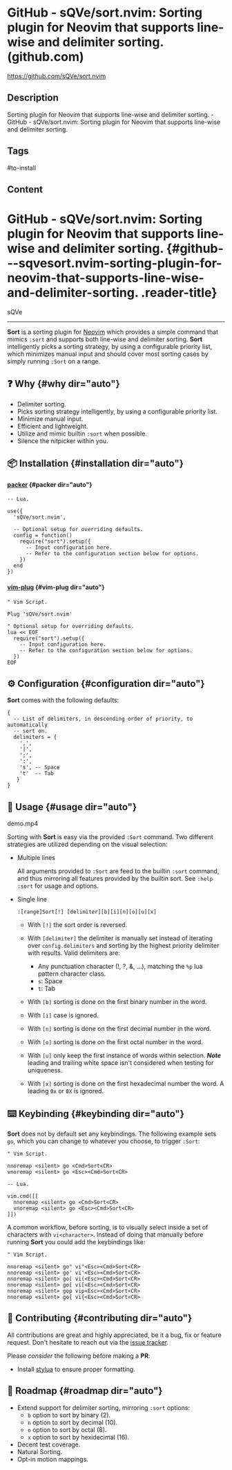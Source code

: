 # GitHub - sQVe/sort.nvim: Sorting plugin for Neovim that supports line-wise and delimiter sorting. (github.com)

<https://github.com/sQVe/sort.nvim>

## Description

Sorting plugin for Neovim that supports line-wise and delimiter sorting. - GitHub - sQVe/sort.nvim: Sorting plugin for Neovim that supports line-wise and delimiter sorting.

## Tags

#to-install

## Content

GitHub - sQVe/sort.nvim: Sorting plugin for Neovim that supports line-wise and delimiter sorting. {#github---sqvesort.nvim-sorting-plugin-for-neovim-that-supports-line-wise-and-delimiter-sorting. .reader-title}
=================================================================================================

sQVe

------------------------------------------------------------------------

**Sort** is a sorting plugin for [Neovim](https://neovim.io/) which provides a simple command that mimics `:sort` and supports both line-wise and delimiter sorting. **Sort** intelligently picks a sorting strategy, by using a configurable priority list, which minimizes manual input and should cover most sorting cases by simply running `:Sort` on a range.

❓ Why {#why dir="auto"}
-----

-   Delimiter sorting.
-   Picks sorting strategy intelligently, by using a configurable priority list.
-   Minimize manual input.
-   Efficient and lightweight.
-   Utilize and mimic builtin `:sort` when possible.
-   Silence the nitpicker within you.

📦 Installation {#installation dir="auto"}
--------------

#### [packer](https://github.com/wbthomason/packer.nvim) {#packer dir="auto"}

    -- Lua.

    use({
      'sQVe/sort.nvim',

      -- Optional setup for overriding defaults.
      config = function()
        require("sort").setup({
          -- Input configuration here.
          -- Refer to the configuration section below for options.
        })
      end
    })

#### [vim-plug](https://github.com/junegunn/vim-plug) {#vim-plug dir="auto"}

    " Vim Script.

    Plug 'sQVe/sort.nvim'

    " Optional setup for overriding defaults.
    lua << EOF
      require("sort").setup({
        -- Input configuration here.
        -- Refer to the configuration section below for options.
      })
    EOF

⚙ Configuration {#configuration dir="auto"}
---------------

**Sort** comes with the following defaults:

    {
      -- List of delimiters, in descending order of priority, to automatically
      -- sort on.
      delimiters = {
        ',',
        '|',
        ';',
        ':',
        's', -- Space
        't'  -- Tab
       }
    }

📗 Usage {#usage dir="auto"}
-------

demo.mp4

Sorting with **Sort** is easy via the provided `:Sort` command. Two different strategies are utilized depending on the visual selection:

-   Multiple lines

    All arguments provided to `:Sort` are feed to the builtin `:sort` command, and thus mirroring all features provided by the builtin sort. See `:help :sort` for usage and options.

-   Single line

        :[range]Sort[!] [delimiter][b][i][n][o][u][x]

    -   With `[!]` the sort order is reversed.

    -   With `[delimiter]` the delimiter is manually set instead of iterating over `config.delimiters` and sorting by the highest priority delimiter with results. Valid delimiters are:

        -   Any punctuation character (!, ?, &, \...), matching the `%p` lua pattern character class.
        -   `s`: Space
        -   `t`: Tab

    -   With `[b]` sorting is done on the first binary number in the word.

    -   With `[i]` case is ignored.

    -   With `[n]` sorting is done on the first decimal number in the word.

    -   With `[o]` sorting is done on the first octal number in the word.

    -   With `[u]` only keep the first instance of words within selection.
        ***Note*** leading and trailing white space isn\'t considered when testing for uniqueness.

    -   With `[x]` sorting is done on the first hexadecimal number the word. A leading `0x` or `0X` is ignored.

⌨️ Keybinding {#keybinding dir="auto"}
-------------

**Sort** does not by default set any keybindings. The following example sets `go`, which you can change to whatever you choose, to trigger `:Sort`:

    " Vim Script.

    nnoremap <silent> go <Cmd>Sort<CR>
    vnoremap <silent> go <Esc><Cmd>Sort<CR>

    -- Lua.

    vim.cmd([[
      nnoremap <silent> go <Cmd>Sort<CR>
      vnoremap <silent> go <Esc><Cmd>Sort<CR>
    ]])

A common workflow, before sorting, is to visually select inside a set of characters with `vi<character>`. Instead of doing that manually before running **Sort** you could add the keybindings like:

    " Vim Script.

    nnoremap <silent> go" vi"<Esc><Cmd>Sort<CR>
    nnoremap <silent> go' vi'<Esc><Cmd>Sort<CR>
    nnoremap <silent> go( vi(<Esc><Cmd>Sort<CR>
    nnoremap <silent> go[ vi[<Esc><Cmd>Sort<CR>
    nnoremap <silent> gop vip<Esc><Cmd>Sort<CR>
    nnoremap <silent> go{ vi{<Esc><Cmd>Sort<CR>

🤝 Contributing {#contributing dir="auto"}
--------------

All contributions are great and highly appreciated, be it a bug, fix or feature request. Don\'t hesitate to reach out via the [issue tracker](https://github.com/sQVe/sort.nvim/issues).

Please *consider* the following before making a **PR**:

-   Install [stylua](https://github.com/johnnymorganz/stylua) to ensure proper formatting.

🏁 Roadmap {#roadmap dir="auto"}
---------

-   Extend support for delimiter sorting, mirroring `:sort` options:
    -   `b` option to sort by binary (2).
    -   `n` option to sort by decimal (10).
    -   `o` option to sort by octal (8).
    -   `x` option to sort by hexidecimal (16).
-   Decent test coverage.
-   Natural Sorting.
-   Opt-in motion mappings.

